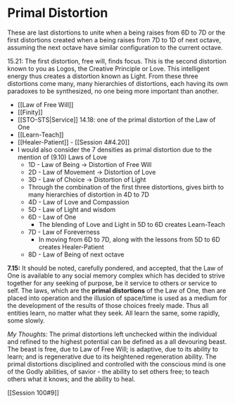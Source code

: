 # Primal Distortion
These are last distortions to unite when a being raises from 6D to 7D or the first distortions created when a being raises from 7D to 1D of next octave, assuming the next octave have similar configuration to the current octave.

15.21: The first distortion, free will, finds focus. This is the second distortion known to you as Logos, the Creative Principle or Love. This intelligent energy thus creates a distortion known as Light. From these three distortions come many, many hierarchies of distortions, each having its own paradoxes to be synthesized, no one being more important than another.

- [[Law of Free Will]]
- [[Finity]]
- [[STO-STS|Service]] 14.18:  one of the primal distortion of the Law of One
- [[Learn-Teach]]
- [[Healer-Patient]] - [[Session 4#4.20]]
- I would also consider the 7 densities as primal distortion due to the mention of (9.10) Laws of Love
	- 1D - Law of Being -> Distortion of Free Will
	- 2D - Law of Movement -> Distortion of Love
	- 3D - Law of Choice -> Distortion of Light
	- Through the combination of the first three distortions, gives birth to many hierarchies of distortion in 4D to 7D
	- 4D - Law of Love and Compassion
	- 5D - Law of Light and wisdom
	- 6D - Law of One
		- The blending of Love and Light in 5D to 6D creates Learn-Teach
	- 7D - Law of Foreverness
		- In moving from 6D to 7D, along with the lessons from 5D to 6D creates Healer-Patient
	- 8D - Law of Being of next octave

**7.15:** It should be noted, carefully pondered, and accepted, that the Law of One is available to any social memory complex which has decided to strive together for any seeking of purpose, be it service to others or service to self. The laws, which are the **primal distortions** of the Law of One, then are placed into operation and the illusion of space/time is used as a medium for the development of the results of those choices freely made. Thus all entities learn, no matter what they seek. All learn the same, some rapidly, some slowly.

*My Thoughts:* The primal distortions left unchecked within the individual and refined to the highest potential can be defined as a all devouring beast. The beast is free, due to Law of Free Will; is adaptive, due to its ability to learn; and is regenerative due to its heightened regeneration ability. The primal distortions disciplined and controlled with the conscious mind is one of the Godly abilities, of savior - the ability to set others free; to teach others what it knows; and the ability to heal.

[[Session 100#9]]